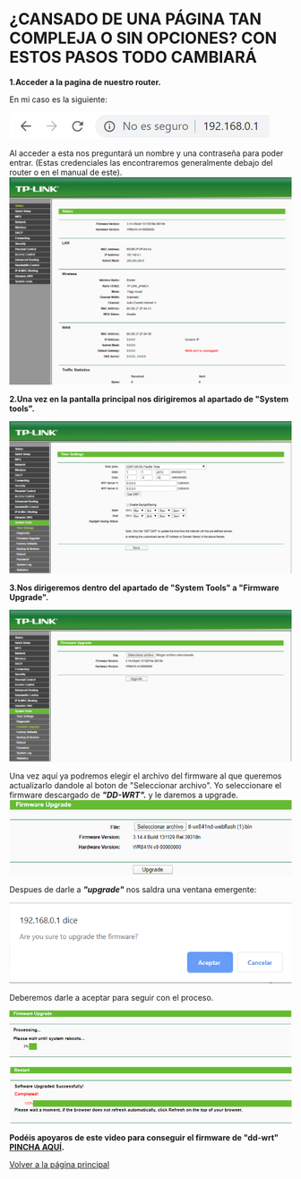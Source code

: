 # ¿CANSADO DE UNA PÁGINA TAN COMPLEJA O SIN OPCIONES? CON ESTOS PASOS TODO CAMBIARÁ

**1.Acceder a la pagina de nuestro router.**

En mi caso es la siguiente:

![ENLACE A LA PÁGINA](/Imagenes/enlace%20router.PNG)

Al acceder a esta nos preguntará un nombre y una contraseña para poder entrar. (Estas credenciales las encontraremos generalmente debajo
del router o en el manual de este).
![Página Principal del Router](/Imagenes/pagina%20router.PNG)

**2.Una vez en la pantalla principal nos dirigiremos al apartado de "System tools".**

![System tools](/Imagenes/system%20tools.PNG)

**3.Nos dirigeremos dentro del apartado de "System Tools" a "Firmware Upgrade".**

![Firmware Upgrade](/Imagenes/firmware%20upgrade.PNG)

Una vez aquí ya podremos elegir el archivo del firmware al que queremos actualizarlo dandole al boton de "Seleccionar archivo".
Yo seleccionare el firmware descargado de ***"DD-WRT".*** y le daremos a upgrade.
![Upgrade](/Imagenes/upgrade.PNG)

Despues de darle a ***"upgrade"*** nos saldra una ventana emergente:

![Ventana Emergente](/Imagenes/aviso%20de%20upgrade.PNG)

Deberemos darle a aceptar para seguir con el proceso.

![Proceso de Upgrade](/Imagenes/proceso.PNG)

![Fin de Upgrade](/Imagenes/completado.PNG)

**Podéis apoyaros de este video para conseguir el firmware de "dd-wrt" [PINCHA AQUÍ](https://www.youtube.com/watch?v=onNvPo3RTnY).**

[Volver a la página principal](https://serrogard.github.io/Firmware/)
